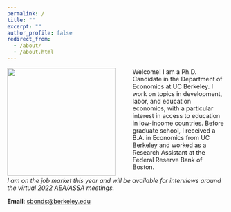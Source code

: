 ```yaml
---
permalink: /
title: ""
excerpt: ""
author_profile: false
redirect_from: 
  - /about/
  - /about.html
---
```


<img src="{{site.url}}/images/bio_photo.JPG" width="250" align="left" style="display: block; margin-right: 40px;" /> 

Welcome! I am a Ph.D. Candidate in the Department of Economics at UC Berkeley. I work on topics in development, labor, and education economics, with a particular interest in access to education in low-income countries. Before graduate school, I received a B.A. in Economics from UC Berkeley and worked as a Research Assistant at the Federal Reserve Bank of Boston.

*I am on the job market this year and will be available for interviews around the virtual 2022 AEA/ASSA meetings.*

**Email**: [sbonds@berkeley.edu](mailto:sbonds@berkeley.edu)

